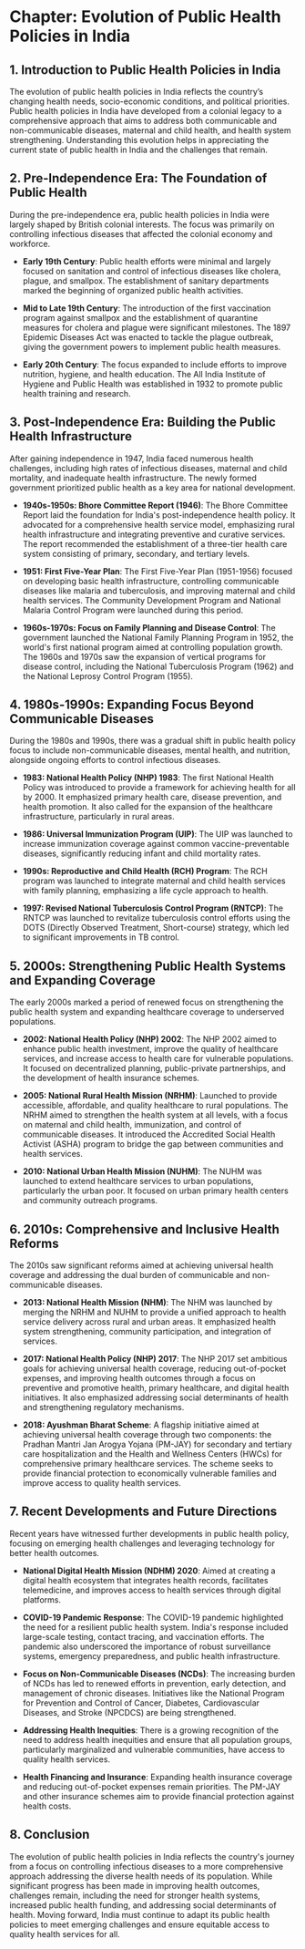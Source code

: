 # Chapter: Evolution of Public Health Policies in India

## 1. **Introduction to Public Health Policies in India**

The evolution of public health policies in India reflects the country’s changing health needs, socio-economic conditions, and political priorities. Public health policies in India have developed from a colonial legacy to a comprehensive approach that aims to address both communicable and non-communicable diseases, maternal and child health, and health system strengthening. Understanding this evolution helps in appreciating the current state of public health in India and the challenges that remain.

## 2. **Pre-Independence Era: The Foundation of Public Health**

During the pre-independence era, public health policies in India were largely shaped by British colonial interests. The focus was primarily on controlling infectious diseases that affected the colonial economy and workforce.

- **Early 19th Century**: Public health efforts were minimal and largely focused on sanitation and control of infectious diseases like cholera, plague, and smallpox. The establishment of sanitary departments marked the beginning of organized public health activities.

- **Mid to Late 19th Century**: The introduction of the first vaccination program against smallpox and the establishment of quarantine measures for cholera and plague were significant milestones. The 1897 Epidemic Diseases Act was enacted to tackle the plague outbreak, giving the government powers to implement public health measures.

- **Early 20th Century**: The focus expanded to include efforts to improve nutrition, hygiene, and health education. The All India Institute of Hygiene and Public Health was established in 1932 to promote public health training and research.

## 3. **Post-Independence Era: Building the Public Health Infrastructure**

After gaining independence in 1947, India faced numerous health challenges, including high rates of infectious diseases, maternal and child mortality, and inadequate health infrastructure. The newly formed government prioritized public health as a key area for national development.

- **1940s-1950s: Bhore Committee Report (1946)**: The Bhore Committee Report laid the foundation for India's post-independence health policy. It advocated for a comprehensive health service model, emphasizing rural health infrastructure and integrating preventive and curative services. The report recommended the establishment of a three-tier health care system consisting of primary, secondary, and tertiary levels.

- **1951: First Five-Year Plan**: The First Five-Year Plan (1951-1956) focused on developing basic health infrastructure, controlling communicable diseases like malaria and tuberculosis, and improving maternal and child health services. The Community Development Program and National Malaria Control Program were launched during this period.

- **1960s-1970s: Focus on Family Planning and Disease Control**: The government launched the National Family Planning Program in 1952, the world's first national program aimed at controlling population growth. The 1960s and 1970s saw the expansion of vertical programs for disease control, including the National Tuberculosis Program (1962) and the National Leprosy Control Program (1955).

## 4. **1980s-1990s: Expanding Focus Beyond Communicable Diseases**

During the 1980s and 1990s, there was a gradual shift in public health policy focus to include non-communicable diseases, mental health, and nutrition, alongside ongoing efforts to control infectious diseases.

- **1983: National Health Policy (NHP) 1983**: The first National Health Policy was introduced to provide a framework for achieving health for all by 2000. It emphasized primary health care, disease prevention, and health promotion. It also called for the expansion of the healthcare infrastructure, particularly in rural areas.

- **1986: Universal Immunization Program (UIP)**: The UIP was launched to increase immunization coverage against common vaccine-preventable diseases, significantly reducing infant and child mortality rates.

- **1990s: Reproductive and Child Health (RCH) Program**: The RCH program was launched to integrate maternal and child health services with family planning, emphasizing a life cycle approach to health.

- **1997: Revised National Tuberculosis Control Program (RNTCP)**: The RNTCP was launched to revitalize tuberculosis control efforts using the DOTS (Directly Observed Treatment, Short-course) strategy, which led to significant improvements in TB control.

## 5. **2000s: Strengthening Public Health Systems and Expanding Coverage**

The early 2000s marked a period of renewed focus on strengthening the public health system and expanding healthcare coverage to underserved populations.

- **2002: National Health Policy (NHP) 2002**: The NHP 2002 aimed to enhance public health investment, improve the quality of healthcare services, and increase access to health care for vulnerable populations. It focused on decentralized planning, public-private partnerships, and the development of health insurance schemes.

- **2005: National Rural Health Mission (NRHM)**: Launched to provide accessible, affordable, and quality healthcare to rural populations. The NRHM aimed to strengthen the health system at all levels, with a focus on maternal and child health, immunization, and control of communicable diseases. It introduced the Accredited Social Health Activist (ASHA) program to bridge the gap between communities and health services.

- **2010: National Urban Health Mission (NUHM)**: The NUHM was launched to extend healthcare services to urban populations, particularly the urban poor. It focused on urban primary health centers and community outreach programs.

## 6. **2010s: Comprehensive and Inclusive Health Reforms**

The 2010s saw significant reforms aimed at achieving universal health coverage and addressing the dual burden of communicable and non-communicable diseases.

- **2013: National Health Mission (NHM)**: The NHM was launched by merging the NRHM and NUHM to provide a unified approach to health service delivery across rural and urban areas. It emphasized health system strengthening, community participation, and integration of services.

- **2017: National Health Policy (NHP) 2017**: The NHP 2017 set ambitious goals for achieving universal health coverage, reducing out-of-pocket expenses, and improving health outcomes through a focus on preventive and promotive health, primary healthcare, and digital health initiatives. It also emphasized addressing social determinants of health and strengthening regulatory mechanisms.

- **2018: Ayushman Bharat Scheme**: A flagship initiative aimed at achieving universal health coverage through two components: the Pradhan Mantri Jan Arogya Yojana (PM-JAY) for secondary and tertiary care hospitalization and the Health and Wellness Centers (HWCs) for comprehensive primary healthcare services. The scheme seeks to provide financial protection to economically vulnerable families and improve access to quality health services.

## 7. **Recent Developments and Future Directions**

Recent years have witnessed further developments in public health policy, focusing on emerging health challenges and leveraging technology for better health outcomes.

- **National Digital Health Mission (NDHM) 2020**: Aimed at creating a digital health ecosystem that integrates health records, facilitates telemedicine, and improves access to health services through digital platforms.

- **COVID-19 Pandemic Response**: The COVID-19 pandemic highlighted the need for a resilient public health system. India's response included large-scale testing, contact tracing, and vaccination efforts. The pandemic also underscored the importance of robust surveillance systems, emergency preparedness, and public health infrastructure.

- **Focus on Non-Communicable Diseases (NCDs)**: The increasing burden of NCDs has led to renewed efforts in prevention, early detection, and management of chronic diseases. Initiatives like the National Program for Prevention and Control of Cancer, Diabetes, Cardiovascular Diseases, and Stroke (NPCDCS) are being strengthened.

- **Addressing Health Inequities**: There is a growing recognition of the need to address health inequities and ensure that all population groups, particularly marginalized and vulnerable communities, have access to quality health services.

- **Health Financing and Insurance**: Expanding health insurance coverage and reducing out-of-pocket expenses remain priorities. The PM-JAY and other insurance schemes aim to provide financial protection against health costs.

## 8. **Conclusion**

The evolution of public health policies in India reflects the country's journey from a focus on controlling infectious diseases to a more comprehensive approach addressing the diverse health needs of its population. While significant progress has been made in improving health outcomes, challenges remain, including the need for stronger health systems, increased public health funding, and addressing social determinants of health. Moving forward, India must continue to adapt its public health policies to meet emerging challenges and ensure equitable access to quality health services for all.
